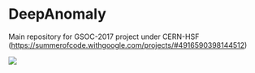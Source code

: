# DeepAnomaly
Main repository for GSOC-2017 project under CERN-HSF (https://summerofcode.withgoogle.com/projects/#4916590398144512)

![](https://github.com/vyomshm/DeepAnomaly/blob/master/automate.png)

<!-- ## Useful links- -->
<!-- 
* Elastic.co - [Machine Learning and Statistical Methods for Time Series Analysis](https://www.elastic.co/elasticon/conf/2017/sf/machine-learning-and-statistical-methods-for-time-series-analysis)
* Elastic.co - [official code examples by elastic.co - examples/machine-learning](https://github.com/vyomshm/examples)
* Elastic.co - [X-PACK product overview. NOte-plugin not available in elastic cloud as of now](https://www.elastic.co/webinars/automated-anomaly-detection-with-machine-learning?ultron=machine-learning-webinar&blade=confirmation&hulk=email)

## Research Papers(and their implementations in tensorflow and pytorch)-

* [Vanilla VAE](https://arxiv.org/abs/1312.6114)
* [Conditional VAE](https://arxiv.org/abs/1406.5298)
* [Denoising VAE](https://arxiv.org/abs/1511.06406)
* [Adversarial Autoencoder](https://arxiv.org/abs/1511.05644)
* [Adversarial Variational Bayes](https://arxiv.org/abs/1701.04722)
* [code-implementations](https://github.com/wiseodd/generative-models) -->